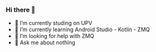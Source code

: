 ### Hi there 👋

- 🔭 I’m currently studing on UPV
- 🌱 I’m currently learning Android Studio - Kotlin - ZMQ
- 🤔 I’m looking for help with ZMQ
- 💬 Ask me about nothing
